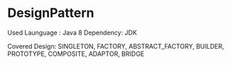 # DesignPattern

Used Launguage : Java 8 Dependency: JDK

Covered Design:
	SINGLETON, 
	FACTORY, 
	ABSTRACT_FACTORY,
	BUILDER,
	PROTOTYPE, 
	COMPOSITE, 
	ADAPTOR,
	BRIDGE
